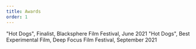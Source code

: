 ```yaml
---
title: Awards
order: 1
---
```


"Hot Dogs", Finalist, Blacksphere Film Festival, June 2021
"Hot Dogs", Best Experimental Film, Deep Focus Film Festival, September 2021
